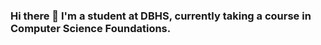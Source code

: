 ### Hi there 👋 I'm a student at DBHS, currently taking a course in Computer Science Foundations.

<!--
**pgallowaaaaay/pgallowaaaaay** is a ✨ _special_ ✨ repository because its `README.md` (this file) appears on your GitHub profile.

Here are some ideas to get you started:

